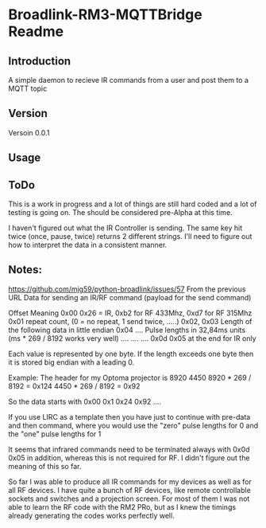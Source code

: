 # Broadlink-RM3-MQTTBridge Readme

## Introduction
A simple daemon to recieve IR commands from a user and post them to a MQTT topic

## Version
Versoin 0.0.1

## Usage

## ToDo

This is a work in progress and a lot of things are still hard coded
and a lot of testing is going on. The should be considered pre-Alpha
at this time.

I haven't figured out what the IR Controller is sending. The same key
hit twice (once, pause, twice) returns 2 different strings. I'll need
to figure out how to interpret the data in a consistent manner.

## Notes:
https://github.com/mjg59/python-broadlink/issues/57
From the previous URL
Data for sending an IR/RF command (payload for the send command)

Offset          Meaning
0x00            0x26 = IR, 0xb2 for RF 433Mhz, 0xd7 for RF 315Mhz
0x01            repeat count, (0 = no repeat, 1 send twice, .....)
0x02, 0x03      Length of the following data in little endian
0x04 ....       Pulse lengths in 32,84ms units (ms * 269 / 8192 works very well)
....            ....
....            0x0d 0x05 at the end for IR only

Each value is represented by one byte. If the length exceeds one byte
then it is stored big endian with a leading 0.

Example: The header for my Optoma projector is 8920 4450
8920 * 269 / 8192 = 0x124
4450 * 269 / 8192 = 0x92

So the data starts with 0x00 0x1 0x24 0x92 ....

If you use LIRC as a template then you have just to continue with
pre-data and then command, where you would use the "zero" pulse
lengths for 0 and the "one" pulse lengths for 1

It seems that infrared commands need to be terminated always with 0x0d
0x05 in addition, whereas this is not required for RF. I didn't figure
out the meaning of this so far.

So far I was able to produce all IR commands for my devices as well as
for all RF devices. I have quite a bunch of RF devices, like remote
controllable sockets and switches and a projection screen. For most of
them I was not able to learn the RF code with the RM2 PRo, but as I
knew the timings already generating the codes works perfectly well.